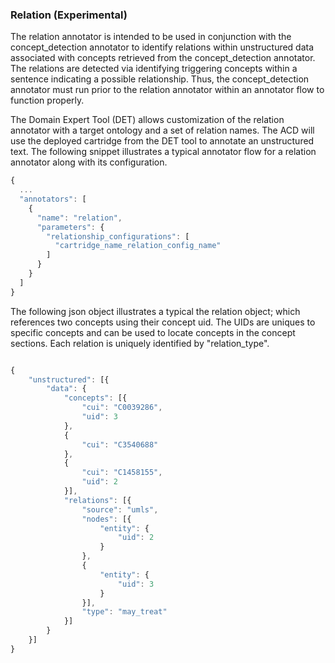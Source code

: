 <h3 id="relation">Relation (Experimental)</h3>

The relation annotator is intended to be used in conjunction with the concept_detection annotator to identify relations within unstructured data associated with concepts retrieved from the concept_detection annotator. The relations are detected via identifying triggering concepts within a sentence indicating a possible relationship. Thus, the concept_detection annotator must run prior to the relation annotator within an annotator flow to function properly.


The Domain Expert Tool (DET) allows customization of the relation annotator with a target ontology and a set of relation names. The ACD will use the deployed cartridge from the DET tool to annotate an unstructured text. The following snippet illustrates a typical annotator flow for a relation annotator along with its configuration.

```javascript
{
  ...
  "annotators": [
    {
      "name": "relation",
      "parameters": {
        "relationship_configurations": [
          "cartridge_name_relation_config_name"
        ]
      }
    }
  ]
}
```

The following json object illustrates a typical the relation object; which references two concepts using their concept uid. The UIDs are uniques to specific concepts and can be used to locate concepts in the concept sections. Each relation is uniquely identified by "relation_type".

```javascript

{
	"unstructured": [{
		"data": {
			"concepts": [{
				"cui": "C0039286",
				"uid": 3
			},
			{
				"cui": "C3540688"
			},
			{
				"cui": "C1458155",
				"uid": 2
			}],
			"relations": [{
				"source": "umls",
				"nodes": [{
					"entity": {
						"uid": 2
					}
				},
				{
					"entity": {
						"uid": 3
					}
				}],
				"type": "may_treat"
			}]
		}
	}]
}

```
